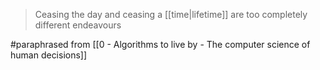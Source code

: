 > Ceasing the day and ceasing a [[time|lifetime]] are too completely different endeavours

#paraphrased from [[0 - Algorithms to live by - The computer science of human decisions]]
